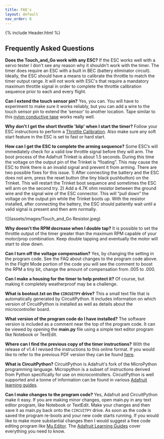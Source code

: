 ```yaml
---
title: FAQ's
layout: default
nav_order: 8
---
```


{% include Header.html %}

## Frequently Asked Questions ##

**Does the Touch_and_Go work with any ESC?**  If the ESC works well with a servo tester I don't see any reason why it shouldn't work with the timer.  The timer does require an ESC with a built in BEC (battery eliminator circuit).  Ideally, the ESC should have a means to calibrate the throttle to match the timer output range.  It will not work with ESC's that require a mandatory maximum throttle signal in order to complete the throttle calibration sequence prior to each and every flight.

**Can I extend the touch sensor pin?**  Yes, you can.  You will have to experiment to make sure it works reliably, but you can add a wire to the touch sensor pin to extend the ‘sensor’ to another location. Tape similar to this <a href="https://www.adafruit.com/product/3961" target="_blank">nylon conductive tape</a> works really well.

**Why don't I get the short throttle 'blip' when I start the timer?**  Follow your ESC instructions to perform a [Throttle Calibration](Power%20System%20Information.html#throttle-calibration).  Also make sure any soft start feature in the ESC is set to fast or hard start.

**How can I get the ESC to complete the arming sequence?**  Some ESC’s will immediately check for a valid low throttle signal before they will arm.  The boot process of the Adafruit Trinket is about 1.5 seconds. During this time the voltage on the output pin of the Trinket is “floating”.  This may cause the ESC to think there is an invalid signal and prevent it from arming. There are two possible fixes for this issue. 1) After connecting the battery and the ESC does not arm, press the reset button (the tiny black pushbutton) on the Trinket.  This will restart the Trinket boot sequence and sometimes the ESC will arm on the second try.  2) Add a 4.7K ohm resistor between the ground wire and the signal wire of the ESC connector.  This will “pull down” the voltage on the output pin while the Trinket boots up.  With the resistor installed, after connecting the battery, the ESC should patiently wait until a valid signal is present and then arm normally.

![](assets/images/Touch_and_Go Resistor.jpeg)

**Why doesn’t the RPM decrease when I double tap?**  It is possible to set the throttle output of the timer greater than the maximum RPM capable of your motor/prop combination.  Keep double tapping and eventually the motor will start to slow down.

**Can I turn off the voltage compensation?**  Yes, by changing the setting in the program code.  See the FAQ about changes to the program code above.  In the Flight Mode portion of the code you will see the comment to boost the RPM a tiny bit, change the amount of compensation from .005 to .000.

**Can I make a housing for the timer to help protect it?**  Of course, but making it completely weatherproof may be a challenge.

**What is bootout.txt on the `CIRCUITPY` drive?**  This a small text file that is automatically generated by CircuitPython.  It includes information on which version of CircuitPython is installed as well as details about the microcontroller board.

**What version of the program code do I have installed?** The software version is included as a comment near the top of the program code.  It can be viewed by opening the **main.py** file using a simple text editor program like Notebook or TextEdit.

**Where can I find the previous copy of the timer instructions?** With the release of v1.4 I revised the instructions to this online format.  If you would like to refer to the previous PDF version they can be found <a href="https://drive.google.com/file/d/1P2q-cP1rcVPWtT6-C7MVoqO_Qo1-7NKQ/view?usp=sharing" target="_blank">here</a>.

**What is CircuitPython?**  CircuitPython is Adafruit's fork of the MicroPython programming language.  Micropython is a subset of instructions derived from Python specifically for use on microcontrollers.  CircuitPython is well supported and a tonne of information can be found in various <a href="https://learn.adafruit.com/welcome-to-circuitpython/circuitpython-essentials" target="_blank">Adafruit learning guides</a>.

**Can I make changes to the program code?**  Yes, Adafruit and CircuitPython make it easy.  If you are making minor changes, open main.py in any text editor program, like Notebook or TextEdit.  Make your changes and then save it as main.py back onto the `CIRCUITPY` drive.  As soon as the code is saved the program re-boots and your new code starts running.  If you would like to make more substantial changes then I would suggest a free code editing program like <a href="https://codewith.mu/en/about" target="_blank">Mu Editor</a>.  The <a href="https://learn.adafruit.com/welcome-to-circuitpython/creating-and-editing-code" target="_blank">Adafruit Learning Guides</a> cover everything you need to know.
